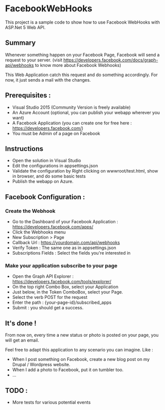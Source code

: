 # FacebookWebHooks

This project is a sample code to show how to use Facebook WebHooks with ASP.Net 5 Web API.

## Summary

Whenever something happen on your Facebook Page, Facebook will send a request to your server. (visit https://developers.facebook.com/docs/graph-api/webhooks to know more about Facebook Webhooks)

This Web Application catch this request and do something accordingly. For now, it just sends a mail with the changes.

## Prerequisites :

* Visual Studio 2015 (Community Version is freely available)
* An Azure Account (optional, you can publish your webapp wherever you want)
* A Facebook Application (you can create one for free here : https://developers.facebook.com/)
* You must be Admin of a page on Facebook

## Instructions

* Open the solution in Visual Studio
* Edit the configurations in appsettings.json
* Validate the configuration by Right clicking on wwwroot/test.html, show in browser, and do some basic tests
* Publish the webapp on Azure. 

## Facebook Configuration :

### Create the Webhook

* Go to the Dashboard of your Facebook Application : https://developers.facebook.com/apps/
* Click the Webhooks menu
* New Subscription > Page
 * Callback Url : https://yourdomain.com/api/webhooks
 * Verify Token : The same one as in appsettings.json
 * Subscriptions Fields : Select the fields you're interested in
 
### Make your application subscribe to your page

* Open the Graph API Explorer : https://developers.facebook.com/tools/explorer/
* On the top right Combo Box, select your Application
* Just below, in the Token ComboBox, select your Page.
* Select the verb POST for the request
* Enter the path : {your-page-id}/subscribed_apps
* Submit : you should get a success.


## It's done !

From now on, every time a new status or photo is posted on your page, you will get an email.

Feel free to adapt this application to any scenario you can imagine. Like :
- When I post something on Facebook, create a new blog post on my Drupal / Wordpress website.
- When I add a photo to Facebook, put it on tumbler too.
- ...

## TODO :

* More tests for various potential events

 
